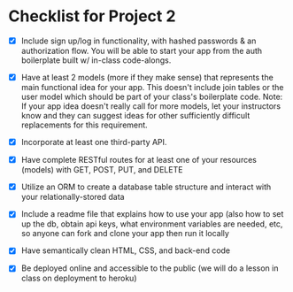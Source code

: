 # Checklist for Project 2

- [x] Include sign up/log in functionality, with hashed passwords & an authorization flow. You will be able to start your app from the auth boilerplate built w/ in-class code-alongs.

- [x] Have at least 2 models (more if they make sense) that represents the main functional idea for your app. This doesn't include join tables or the user model which should be part of your class's boilerplate code. Note: If your app idea doesn't really call for more models, let your instructors know and they can suggest ideas for other sufficiently difficult replacements for this requirement.

- [x] Incorporate at least one third-party API.

- [x] Have complete RESTful routes for at least one of your resources (models) with GET, POST, PUT, and DELETE

- [x] Utilize an ORM to create a database table structure and interact with your relationally-stored data

- [x] Include a readme file that explains how to use your app (also how to set up the db, obtain api keys, what environment variables are needed, etc, so anyone can fork and clone your app then run it locally

- [x] Have semantically clean HTML, CSS, and back-end code

- [x] Be deployed online and accessible to the public (we will do a lesson in class on deployment to heroku)

